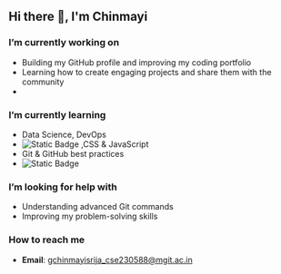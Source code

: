## Hi there 👋, I'm Chinmayi  

<!--
**Chinmayi1707/Chinmayi1707** is a ✨ _special_ ✨ repository because its `README.md` (this file) appears on your GitHub profile.
-->
###  I’m currently working on  
- Building my GitHub profile and improving my coding portfolio  
- Learning how to create engaging projects and share them with the community
- 
###  I’m currently learning  
- Data Science, DevOps
- ![Static Badge](https://img.shields.io/badge/Beginer-orange?style=flat-square&logo=html5&logoColor=orange&logoSize=auto&label=html&labelColor=grey)
 ,CSS & JavaScript  
- Git & GitHub best practices
-  ![Static Badge](https://img.shields.io/badge/beginner-yellow?style=flat&logo=Java&logoColor=green&logoSize=auto&label=Java&labelColor=black&color=blue)

###  I’m looking for help with  
- Understanding advanced Git commands  
- Improving my problem-solving skills  

###  How to reach me  
- **Email**: gchinmayisrija_cse230588@mgit.ac.in  
